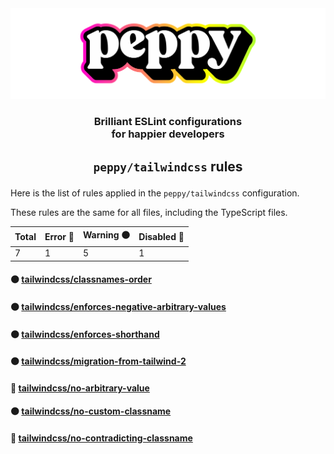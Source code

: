 <div align="center"><img src="../media/readme-banner.png" width="600" role="presentation" /></div>
<h3 align="center">Brilliant ESLint configurations<br/> for happier developers</h3>
<h2 align="center">

`peppy/tailwindcss` rules

</h2>

Here is the list of rules applied in the `peppy/tailwindcss` configuration.

These rules are the same for all files, including the TypeScript files.

<!-- START rules -->
<div align="center">

| Total | Error 🔴 | Warning 🟠 | Disabled 🔵 |
| ----- | -------- | ---------- | ----------- |
| 7     | 1        | 5          | 1           |

</div>

<h4>🟠 <a href="https://github.com/francoismassart/eslint-plugin-tailwindcss/blob/HEAD/docs/rules/classnames-order.md">tailwindcss/classnames-order</a></h4>
<h4>🟠 <a href="https://github.com/francoismassart/eslint-plugin-tailwindcss/blob/HEAD/docs/rules/enforces-negative-arbitrary-values.md">tailwindcss/enforces-negative-arbitrary-values</a></h4>
<h4>🟠 <a href="https://github.com/francoismassart/eslint-plugin-tailwindcss/blob/HEAD/docs/rules/enforces-shorthand.md">tailwindcss/enforces-shorthand</a></h4>
<h4>🟠 <a href="https://github.com/francoismassart/eslint-plugin-tailwindcss/blob/HEAD/docs/rules/migration-from-tailwind-2.md">tailwindcss/migration-from-tailwind-2</a></h4>
<h4>🔵 <a href="https://github.com/francoismassart/eslint-plugin-tailwindcss/blob/HEAD/docs/rules/no-arbitrary-value.md">tailwindcss/no-arbitrary-value</a></h4>
<h4>🟠 <a href="https://github.com/francoismassart/eslint-plugin-tailwindcss/blob/HEAD/docs/rules/no-custom-classname.md">tailwindcss/no-custom-classname</a></h4>
<h4>🔴 <a href="https://github.com/francoismassart/eslint-plugin-tailwindcss/blob/HEAD/docs/rules/no-contradicting-classname.md">tailwindcss/no-contradicting-classname</a></h4>
<!-- END rules -->
